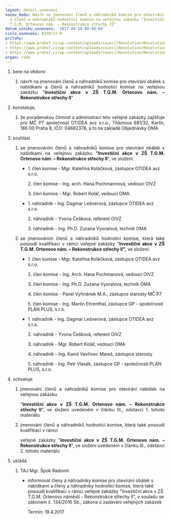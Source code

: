 ```yaml
---
layout: detail_usneseni
nazev_bodu: Návrh na jmenování členů a náhradníků komise pro otevírání obálek s nabídkami
  a členů a náhradníků hodnotící komise na veřejnou zakázku "Investiční akce v ZŠ
  T.G.M. Ortenovo nám. – Rekonstrukce střechy II"
datum_vzniku_usneseni: '2017-04-18 00:00:00'
cislo_usneseni: 0370/17-R
prilohy:
- https://www.praha7.cz/wp-content/uploads/councilResolution/Resolutions/28965/export/1komiseDuvodovazprava~191652.docx
- https://www.praha7.cz/wp-content/uploads/councilResolution/Resolutions/28965/export/Usnesenic0314overene~191651.pdf
- https://www.praha7.cz/wp-content/uploads/councilResolution/Resolutions/28965/export/export~296255.pdf
organ: rada
---
```

<OL class=urzList_view id=urzList>
<LI class=urzClass1><SPAN name="1">bere na vědomí</SPAN> 
<OL class=urzOlClass>
<LI class=urzClass2 style="TEXT-ALIGN: justify"><SPAN>
<P style="TEXT-ALIGN: justify" data-mce-style="text-align: justify;">návrh na jmenování členů a náhradníků komise pro otevírání obálek s nabídkami a členů a náhradníků hodnotící komise na veřejnou zakázku "<STRONG>Investiční akce v ZŠ T.G.M. Ortenovo nám. – Rekonstrukce střechy II</STRONG>"</P></SPAN></LI></OL></LI>
<LI class=urzClass1><SPAN name="50">konstatuje,</SPAN> 
<OL class=urzOlClass>
<LI class=urzClass2 style="TEXT-ALIGN: justify"><SPAN>
<P style="TEXT-ALIGN: justify" data-mce-style="text-align: justify;">že poradenskou činnost a administraci této veřejné zakázky zajišťuje pro MČ P7 společnost OTIDEA avz s.r.o., Thámova 681/32, Karlín, 186 00 Praha 8, IČO: 04682378, a to na základě Objednávky OMA</P></SPAN></LI></OL></LI>
<LI class=urzClass1><SPAN name="26">souhlasí</SPAN> 
<OL class=urzOlClass>
<LI class=urzClass2 style="TEXT-ALIGN: justify"><SPAN>
<P style="TEXT-ALIGN: justify" data-mce-style="text-align: justify;">se jmenováním členů a náhradníků komise pro otevírání obálek s nabídkami na veřejnou zakázku <STRONG>"Investiční akce v ZŠ T.G.M. Ortenovo nám. – Rekonstrukce střechy II</STRONG>", ve složení:</P></SPAN>
<UL class=urzUlClass>
<LI class=urzClass3 style="TEXT-ALIGN: left"><SPAN>
<P>1. člen komise - Mgr. Kateřina Koláčková, zástupce OTIDEA avz s.r.o.</P>
<P>2. člen komise - Ing. arch. Hana Pochmannová, vedoucí OIVZ</P>
<P>3. člen komise - Mgr. Robert Kolář, vedoucí OMA</P></SPAN></LI>
<LI class=urzClass3 style="TEXT-ALIGN: left"><SPAN>
<P>1. náhradník - Ing. Dagmar Lešnerová, zástupce OTIDEA avz s.r.o.</P>
<P>2. náhradník - Yvona Češková, referent OIVZ</P>
<P>3. náhradník - Ing. Ph.D. Zuzana Vyoralová, technik OMA</P></SPAN></LI></UL></LI>
<LI class=urzClass2 style="TEXT-ALIGN: justify"><SPAN>
<P style="TEXT-ALIGN: justify" data-mce-style="text-align: justify;">se jmenováním členů a náhradníků hodnotící komise, která také posoudí kvalifikaci v rámci veřejné zakázky "<STRONG>Investiční akce v ZŠ T.G.M. Ortenovo nám. – Rekonstrukce </STRONG><STRONG>střechy II",</STRONG> ve složení:</P></SPAN>
<UL class=urzUlClass>
<LI class=urzClass3 style="TEXT-ALIGN: left"><SPAN>
<P>1. člen komise - Mgr. Kateřina Koláčková, zástupce OTIDEA avz s.r.o.</P>
<P>2. člen komise - Ing. Arch. Hana Pochmanová, vedoucí OIVZ</P>
<P>3. člen komise - Ing. Ph.D. Zuzana Vyoralová, technik OMA</P>
<P>4. člen komise - Pavel Vyhnánek M.A., zástupce starosty MČ P7</P>
<P>5. člen komise - Ing. Martin Ehrenthal, zástupce GP - společnosti PLÁN PLUS, s.r.o.</P></SPAN></LI>
<LI class=urzClass3 style="TEXT-ALIGN: left"><SPAN>
<P>1. náhradník - Ing. Dagmar Lešnerová, zástupce OTIDEA avz s.r.o.</P>
<P>2. náhradník - Yvona Češková, referent OIVZ</P>
<P>3. náhradník - Mgr. Robert Kolář, vedoucí OMA</P>
<P>4. náhradník - Ing. Kamil Vavřinec Mareš, zástupce starosty</P>
<P>5. náhradník - Ing. Petr Vlasák, zástupce GP - společnosti PLÁN PLUS, s.r.o.</P></SPAN></LI></UL></LI></OL></LI>
<LI class=urzClass1><SPAN name="24">schvaluje</SPAN> 
<OL class=urzOlClass>
<LI class=urzClass2 style="TEXT-ALIGN: justify"><SPAN>
<P>jmenování členů a náhradníků komise pro otevírání nabídek na veřejnou zakázku</P>
<P style="TEXT-ALIGN: justify" data-mce-style="text-align: justify;">"<STRONG>Investiční akce v ZŠ T.G.M. Ortenovo nám. – Rekonstrukce střechy II</STRONG>", ve složení uvedeném v článku III., odstavci 1. tohoto materiálu</P></SPAN></LI>
<LI class=urzClass2 style="TEXT-ALIGN: justify"><SPAN>
<P style="TEXT-ALIGN: justify" data-mce-style="text-align: justify;">jmenování členů a náhradníků hodnotící komise, která také posoudí kvalifikaci v rámci</P>
<P style="TEXT-ALIGN: justify" data-mce-style="text-align: justify;">veřejné zakázky "<STRONG>Investiční akce v ZŠ T.G.M. Ortenovo nám. – Rekonstrukce střechy II</STRONG>", ve složení uvedeném v článku III., odstavci 2. tohoto materiálu</P></SPAN></LI></OL></LI>
<LI class=urzClass1 id=urzUkoly><SPAN name="1">ukládá</SPAN>
<OL class=urzOlClass>
<LI class=urzClass2><SPAN>
<P>TAJ Mgr. Špok Radomír</P></SPAN>
<UL class=urzUlClass>
<LI class=urzClass3><SPAN>
<P>informovat členy a náhradníky komise pro otevírání obálek s nabídkami a členy a náhradníky hodnotící komise, která také posoudí kvalifikaci v rámci veřejné zakázky "Investiční akce v ZŠ T.G.M. Ortenovo náměstí - Rekonstrukce střechy II", v souladu se zákonem č. 134/2016 Sb., zákona o zadávání veřejných zakázek</P></SPAN><SPAN class=urzUkolTermin>Termín:&nbsp;19.4.2017</SPAN></LI></UL></LI></OL></LI></OL>